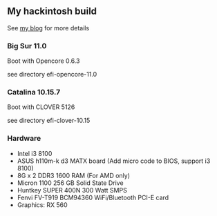 ## My hackintosh build

See [my blog](http://www.ooso.net/archives/793) for more details

### Big Sur 11.0

Boot with Opencore 0.6.3

see directory efi-opencore-11.0

### Catalina 10.15.7

Boot with CLOVER 5126

see directory efi-clover-10.15

### Hardware

* Intel i3 8100
* ASUS h110m-k d3 MATX board (Add micro code to BIOS, support i3 8100)
* 8G x 2 DDR3 1600 RAM (For AMD only)
* Micron 1100 256 GB Solid State Drive
* Huntkey SUPER 400N 300 Watt SMPS
* Fenvi FV-T919 BCM94360 WiFi/Bluetooth PCI-E card
* Graphics: RX 560

